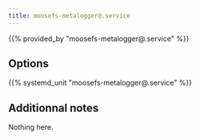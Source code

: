 ```yaml
---
title: moosefs-metalogger@.service
---
```


{{% provided_by "moosefs-metalogger@.service" %}}

## Options

{{% systemd_unit "moosefs-metalogger@.service" %}}

## Additionnal notes

Nothing here.
